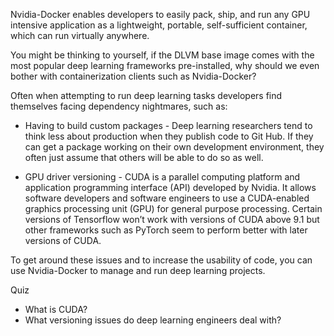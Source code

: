 Nvidia-Docker enables developers to easily pack, ship, and run any GPU intensive application as a lightweight, portable, self-sufficient container, which can run virtually anywhere. 

You might be thinking to yourself, if the DLVM base image comes with the most popular deep learning frameworks pre-installed, why should we even bother with containerization clients such as Nvidia-Docker?

Often when attempting to run deep learning tasks developers find themselves facing dependency nightmares, such as:

 - Having to build custom packages - Deep learning researchers tend to think less about production when they publish code to Git Hub. If they can get a package working on their own development environment, they often just assume that others will be able to do so as well.

 - GPU driver versioning - CUDA is a parallel computing platform and application programming interface (API) developed by Nvidia. It allows software developers and software engineers to use a CUDA-enabled graphics processing unit (GPU) for general purpose processing. Certain versions of Tensorflow won’t work with versions of CUDA above 9.1 but other frameworks such as PyTorch seem to perform better with later versions of CUDA.

To get around these issues and to increase the usability of code, you can use Nvidia-Docker to manage and run deep learning projects.


Quiz

- What is CUDA?
- What versioning issues do deep learning engineers deal with?

